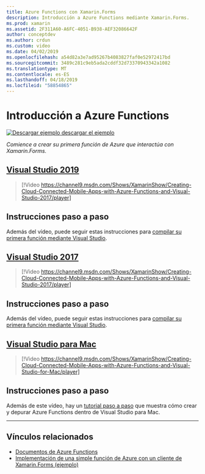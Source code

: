 ```yaml
---
title: Azure Functions con Xamarin.Forms
description: Introducción a Azure Functions mediante Xamarin.Forms.
ms.prod: xamarin
ms.assetid: 2F311A60-A6FC-4051-B938-AEF32086642F
author: conceptdev
ms.author: crdun
ms.custom: video
ms.date: 04/02/2019
ms.openlocfilehash: a54d82a3e7ad95267b4083827faf0e52972417bd
ms.sourcegitcommit: 3489c281c9eb5ada2cddf32d73370943342a1082
ms.translationtype: MT
ms.contentlocale: es-ES
ms.lasthandoff: 04/18/2019
ms.locfileid: "58854865"
---
```

# <a name="get-started-with-azure-functions"></a>Introducción a Azure Functions

[![Descargar ejemplo](~/media/shared/download.png) descargar el ejemplo](https://azure.microsoft.com/resources/samples/functions-xamarin-getting-started/)

_Comience a crear su primera función de Azure que interactúa con Xamarin.Forms._

## <a name="visual-studio-2019tabwindows"></a>[Visual Studio 2019](#tab/windows)

> [!Video https://channel9.msdn.com/Shows/XamarinShow/Creating-Cloud-Connected-Mobile-Apps-with-Azure-Functions-and-Visual-Studio-2017/player]

## <a name="step-by-step-instructions"></a>Instrucciones paso a paso

Además del vídeo, puede seguir estas instrucciones para [compilar su primera función mediante Visual Studio](https://docs.microsoft.com/azure/azure-functions/functions-create-your-first-function-visual-studio).

## <a name="visual-studio-2017tabwin-vs2017"></a>[Visual Studio 2017](#tab/win-vs2017)

> [!Video https://channel9.msdn.com/Shows/XamarinShow/Creating-Cloud-Connected-Mobile-Apps-with-Azure-Functions-and-Visual-Studio-2017/player]

## <a name="step-by-step-instructions"></a>Instrucciones paso a paso

Además del vídeo, puede seguir estas instrucciones para [compilar su primera función mediante Visual Studio](https://docs.microsoft.com/azure/azure-functions/functions-create-your-first-function-visual-studio).

## <a name="visual-studio-for-mactabmacos"></a>[Visual Studio para Mac](#tab/macos)

> [!Video https://channel9.msdn.com/Shows/XamarinShow/Creating-Cloud-Connected-Mobile-Apps-with-Azure-Functions-and-Visual-Studio-for-Mac/player]

## <a name="step-by-step-instructions"></a>Instrucciones paso a paso

Además de este vídeo, hay un [tutorial paso a paso](https://docs.microsoft.com/visualstudio/mac/azure-functions-lab) que muestra cómo crear y depurar Azure Functions dentro de Visual Studio para Mac.

-----

## <a name="related-links"></a>Vínculos relacionados

- [Documentos de Azure Functions](https://docs.microsoft.com/azure/azure-functions/)
- [Implementación de una simple función de Azure con un cliente de Xamarin.Forms (ejemplo)](https://azure.microsoft.com/resources/samples/functions-xamarin-getting-started/)
